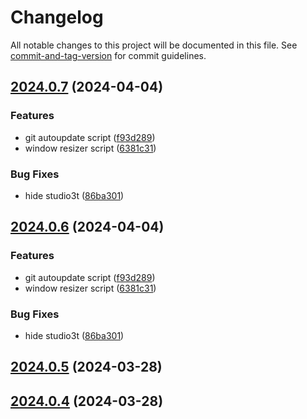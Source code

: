 # Changelog

All notable changes to this project will be documented in this file. See [commit-and-tag-version](https://github.com/absolute-version/commit-and-tag-version) for commit guidelines.

## [2024.0.7](/github.com/davidsneighbour/dotfiles/compare/v2024.0.5...v2024.0.7) (2024-04-04)


### Features

* git autoupdate script ([f93d289](/github.com/davidsneighbour/dotfiles/commit/f93d2895b0c08961508b167b9ed2dcf118bcbe49))
* window resizer script ([6381c31](/github.com/davidsneighbour/dotfiles/commit/6381c31b26da1213e1607e52c60e45ddb9c9b091))


### Bug Fixes

* hide studio3t ([86ba301](/github.com/davidsneighbour/dotfiles/commit/86ba30118f1847a3d1d79949a0c9528f86f08673))

## [2024.0.6](/github.com/davidsneighbour/dotfiles/compare/v2024.0.5...v2024.0.6) (2024-04-04)


### Features

* git autoupdate script ([f93d289](/github.com/davidsneighbour/dotfiles/commit/f93d2895b0c08961508b167b9ed2dcf118bcbe49))
* window resizer script ([6381c31](/github.com/davidsneighbour/dotfiles/commit/6381c31b26da1213e1607e52c60e45ddb9c9b091))


### Bug Fixes

* hide studio3t ([86ba301](/github.com/davidsneighbour/dotfiles/commit/86ba30118f1847a3d1d79949a0c9528f86f08673))

## [2024.0.5](/github.com/davidsneighbour/dotfiles/compare/v2024.0.4...v2024.0.5) (2024-03-28)

## [2024.0.4](/github.com/davidsneighbour/dotfiles/compare/v2024.0.3...v2024.0.4) (2024-03-28)
